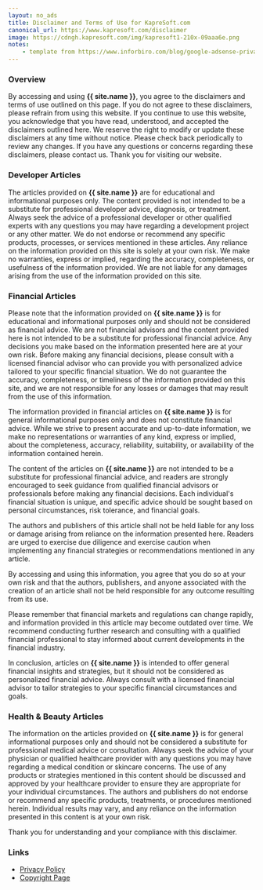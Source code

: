 ```yaml
---
layout: no_ads
title: Disclaimer and Terms of Use for KapreSoft.com
canonical_url: https://www.kapresoft.com/disclaimer
image: https://cdngh.kapresoft.com/img/kapresoft1-210x-09aaa6e.png 
notes:
    - template from https://www.inforbiro.com/blog/google-adsense-privacy-policy-example
---
```


### Overview

By accessing and using **{{ site.name }}**, you agree to the disclaimers and terms of use outlined on this page. If you do not agree to these disclaimers, please refrain from using this website. If you continue to use this website, you acknowledge that you have read, understood, and accepted the disclaimers outlined here. We reserve the right to modify or update these disclaimers at any time without notice. Please check back periodically to review any changes. If you have any questions or concerns regarding these disclaimers, please contact us. Thank you for visiting our website.

### Developer Articles

The articles provided on **{{ site.name }}** are for educational and informational purposes only. The content provided is not intended to be a substitute for professional developer advice, diagnosis, or treatment. Always seek the advice of a professional developer or other qualified experts with any questions you may have regarding a development project or any other matter. We do not endorse or recommend any specific products, processes, or services mentioned in these articles. Any reliance on the information provided on this site is solely at your own risk. We make no warranties, express or implied, regarding the accuracy, completeness, or usefulness of the information provided. We are not liable for any damages arising from the use of the information provided on this site.

### Financial Articles

Please note that the information provided on **{{ site.name }}** is for educational and informational purposes only and should not be considered as financial advice. We are not financial advisors and the content provided here is not intended to be a substitute for professional financial advice. Any decisions you make based on the information presented here are at your own risk. Before making any financial decisions, please consult with a licensed financial advisor who can provide you with personalized advice tailored to your specific financial situation. We do not guarantee the accuracy, completeness, or timeliness of the information provided on this site, and we are not responsible for any losses or damages that may result from the use of this information.

The information provided in financial articles on **{{ site.name }}** is for general informational purposes only and does not constitute financial advice. While we strive to present accurate and up-to-date information, we make no representations or warranties of any kind, express or implied, about the completeness, accuracy, reliability, suitability, or availability of the information contained herein.

The content of the articles on **{{ site.name }}** are not intended to be a substitute for professional financial advice, and readers are strongly encouraged to seek guidance from qualified financial advisors or professionals before making any financial decisions. Each individual's financial situation is unique, and specific advice should be sought based on personal circumstances, risk tolerance, and financial goals.

The authors and publishers of this article shall not be held liable for any loss or damage arising from reliance on the information presented here. Readers are urged to exercise due diligence and exercise caution when implementing any financial strategies or recommendations mentioned in any article.

By accessing and using this information, you agree that you do so at your own risk and that the authors, publishers, and anyone associated with the creation of an article shall not be held responsible for any outcome resulting from its use.

Please remember that financial markets and regulations can change rapidly, and information provided in this article may become outdated over time. We recommend conducting further research and consulting with a qualified financial professional to stay informed about current developments in the financial industry.

In conclusion, articles on **{{ site.name }}** is intended to offer general financial insights and strategies, but it should not be considered as personalized financial advice. Always consult with a licensed financial advisor to tailor strategies to your specific financial circumstances and goals.

### Health & Beauty Articles

The information on the articles provided on **{{ site.name }}** is for general informational purposes only and should not be considered a substitute for professional medical advice or consultation. Always seek the advice of your physician or qualified healthcare provider with any questions you may have regarding a medical condition or skincare concerns. The use of any products or strategies mentioned in this content should be discussed and approved by your healthcare provider to ensure they are appropriate for your individual circumstances. The authors and publishers do not endorse or recommend any specific products, treatments, or procedures mentioned herein. Individual results may vary, and any reliance on the information presented in this content is at your own risk.

Thank you for understanding and your compliance with this disclaimer.


### Links

- [Privacy Policy](/privacy)
- [Copyright Page](/copyright)


